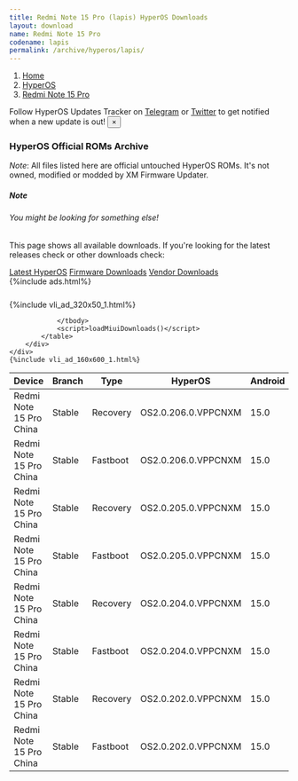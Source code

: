 ```yaml
---
title: Redmi Note 15 Pro (lapis) HyperOS Downloads
layout: download
name: Redmi Note 15 Pro
codename: lapis
permalink: /archive/hyperos/lapis/
---
```

<nav aria-label="breadcrumb">
    <ol class="breadcrumb">
        <li class="breadcrumb-item"><a href="/">Home</a></li>
        <li class="breadcrumb-item"><a href="/hyperos/">HyperOS</a></li>
        <li class="breadcrumb-item active" aria-current="page"><a href="/hyperos/lapis/">Redmi Note 15 Pro</a></li>
    </ol>
</nav>
<div class="alert alert-primary alert-dismissible fade show" role="alert">
    Follow HyperOS Updates Tracker on <a href="https://t.me/MIUIUpdatesTracker" class="alert-link">Telegram</a>
     or <a href="https://twitter.com/MiFwUpdater" class="alert-link">Twitter</a> to get notified when a new update is out!
    <button type="button" class="close" data-dismiss="alert" aria-label="Close">
        <span aria-hidden="true">&times;</span>
    </button>
</div>

### HyperOS Official ROMs Archive
*Note*: All files listed here are official untouched HyperOS ROMs. It's not owned, modified or modded by XM Firmware Updater.
<div class="card">
  <div class="card-body">
    <h5 class="card-title">Note</h5>
    <h6 class="card-subtitle mb-2 text-muted">You might be looking for something else!</h6>
    <p class="card-text">This page shows all available downloads.
     If you're looking for the latest releases check or other downloads check:</p>
    <a href="/hyperos/lapis/" class="card-link">Latest HyperOS</a>
    <a href="/firmware/lapis/" class="card-link">Firmware Downloads</a>
    <a href="/vendor/lapis/" class="card-link">Vendor Downloads</a>
  </div>
</div>
{%include ads.html%}
<div class="row justify-content-center">
    <div class="col-10">
        <div class="table-responsive-md" style="margin-top: 25px;">
            {%include vli_ad_320x50_1.html%}
            <table id="miui" class="display dt-responsive nowrap compact table table-striped table-hover table-sm">
                <thead class="thead-dark">
                    <tr>
                        <th data-ref="device">Device</th>
                        <th data-ref="branch">Branch</th>
                        <th data-ref="type">Type</th>
                        <th data-ref="miui">HyperOS</th>
                        <th data-ref="android">Android</th>
                        <th data-ref="size">Size</th>
                        <th data-ref="size">Date</th>
                        <th data-ref="link">Link</th>
                    </tr>
                </thead>
                <tbody>
                <tr><td>Redmi Note 15 Pro China</td><td>Stable</td><td>Recovery</td><td>OS2.0.206.0.VPPCNXM</td><td>15.0</td><td>7.2 GB</td><td>2025-09-15</td><td><a href="/hyperos/lapis/stable/OS2.0.206.0.VPPCNXM/">Download</a></td></tr>
<tr><td>Redmi Note 15 Pro China</td><td>Stable</td><td>Fastboot</td><td>OS2.0.206.0.VPPCNXM</td><td>15.0</td><td>9.5 GB</td><td>2025-09-11</td><td><a href="/hyperos/lapis/stable/OS2.0.206.0.VPPCNXM/">Download</a></td></tr>
<tr><td>Redmi Note 15 Pro China</td><td>Stable</td><td>Recovery</td><td>OS2.0.205.0.VPPCNXM</td><td>15.0</td><td>7.1 GB</td><td>2025-08-31</td><td><a href="/hyperos/lapis/stable/OS2.0.205.0.VPPCNXM/">Download</a></td></tr>
<tr><td>Redmi Note 15 Pro China</td><td>Stable</td><td>Fastboot</td><td>OS2.0.205.0.VPPCNXM</td><td>15.0</td><td>9.4 GB</td><td>2025-08-28</td><td><a href="/hyperos/lapis/stable/OS2.0.205.0.VPPCNXM/">Download</a></td></tr>
<tr><td>Redmi Note 15 Pro China</td><td>Stable</td><td>Recovery</td><td>OS2.0.204.0.VPPCNXM</td><td>15.0</td><td>7.1 GB</td><td>2025-08-22</td><td><a href="/hyperos/lapis/stable/OS2.0.204.0.VPPCNXM/">Download</a></td></tr>
<tr><td>Redmi Note 15 Pro China</td><td>Stable</td><td>Fastboot</td><td>OS2.0.204.0.VPPCNXM</td><td>15.0</td><td>9.4 GB</td><td>2025-08-17</td><td><a href="/hyperos/lapis/stable/OS2.0.204.0.VPPCNXM/">Download</a></td></tr>
<tr><td>Redmi Note 15 Pro China</td><td>Stable</td><td>Recovery</td><td>OS2.0.202.0.VPPCNXM</td><td>15.0</td><td>7.1 GB</td><td>2025-08-22</td><td><a href="/hyperos/lapis/stable/OS2.0.202.0.VPPCNXM/">Download</a></td></tr>
<tr><td>Redmi Note 15 Pro China</td><td>Stable</td><td>Fastboot</td><td>OS2.0.202.0.VPPCNXM</td><td>15.0</td><td>9.5 GB</td><td>2025-07-29</td><td><a href="/hyperos/lapis/stable/OS2.0.202.0.VPPCNXM/">Download</a></td></tr>

                </tbody>
                <script>loadMiuiDownloads()</script>
            </table>
        </div>
    </div>
    {%include vli_ad_160x600_1.html%}
</div>
